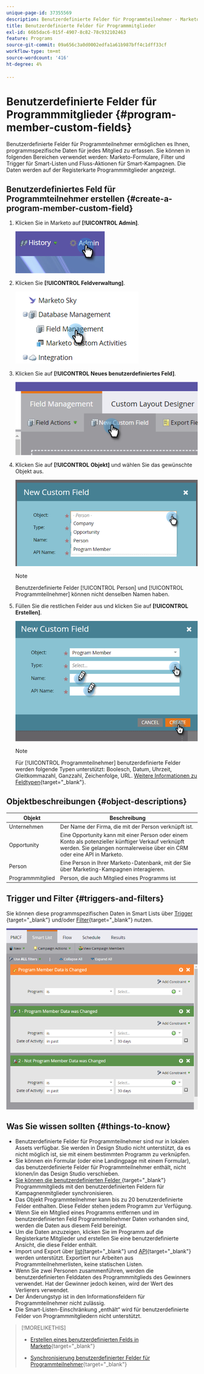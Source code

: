 ```yaml
---
unique-page-id: 37355569
description: Benutzerdefinierte Felder für Programmteilnehmer - Marketo-Dokumente - Produktdokumentation
title: Benutzerdefinierte Felder für Programmmitglieder
exl-id: 66b5dac6-015f-4907-8c82-78c932102463
feature: Programs
source-git-commit: 09a656c3a0d0002edfa1a61b987bff4c1dff33cf
workflow-type: tm+mt
source-wordcount: '416'
ht-degree: 4%

---
```


# Benutzerdefinierte Felder für Programmmitglieder {#program-member-custom-fields}

Benutzerdefinierte Felder für Programmteilnehmer ermöglichen es Ihnen, programmspezifische Daten für jedes Mitglied zu erfassen. Sie können in folgenden Bereichen verwendet werden: Marketo-Formulare, Filter und Trigger für Smart-Listen und Fluss-Aktionen für Smart-Kampagnen. Die Daten werden auf der Registerkarte Programmmitglieder angezeigt.

## Benutzerdefiniertes Feld für Programmteilnehmer erstellen {#create-a-program-member-custom-field}

1. Klicken Sie in Marketo auf **[!UICONTROL Admin]**.

   ![](assets/one.png)

1. Klicken Sie **[!UICONTROL Feldverwaltung]**.

   ![](assets/two.png)

1. Klicken Sie auf **[!UICONTROL Neues benutzerdefiniertes Feld]**.

   ![](assets/three.png)

1. Klicken Sie auf **[!UICONTROL Objekt]** und wählen Sie das gewünschte Objekt aus.

   ![](assets/four.png)

   >[!NOTE]
   >
   >Benutzerdefinierte Felder [!UICONTROL Person] und [!UICONTROL Programmteilnehmer] können nicht denselben Namen haben.

1. Füllen Sie die restlichen Felder aus und klicken Sie auf **[!UICONTROL Erstellen]**.

   ![](assets/five.png)

   >[!NOTE]
   >
   >Für [!UICONTROL Programmteilnehmer] benutzerdefinierte Felder werden folgende Typen unterstützt: Boolesch, Datum, Uhrzeit, Gleitkommazahl, Ganzzahl, Zeichenfolge, URL. [Weitere Informationen zu Feldtypen](/help/marketo/product-docs/administration/field-management/custom-field-type-glossary.md){target="_blank"}.

## Objektbeschreibungen {#object-descriptions}

| Objekt | Beschreibung |
|---|---|
| Unternehmen | Der Name der Firma, die mit der Person verknüpft ist. |
| Opportunity | Eine Opportunity kann mit einer Person oder einem Konto als potenzieller künftiger Verkauf verknüpft werden. Sie gelangen normalerweise über ein CRM oder eine API in Marketo. |
| Person | Eine Person in Ihrer Marketo-Datenbank, mit der Sie über Marketing-Kampagnen interagieren. |
| Programmmitglied | Person, die auch Mitglied eines Programms ist |

## Trigger und Filter {#triggers-and-filters}

Sie können diese programmspezifischen Daten in Smart Lists über [Trigger &#x200B;](/help/marketo/product-docs/core-marketo-concepts/smart-campaigns/creating-a-smart-campaign/define-smart-list-for-smart-campaign-trigger.md){target="_blank"} und/oder [Filter](/help/marketo/product-docs/core-marketo-concepts/smart-lists-and-static-lists/creating-a-smart-list/find-and-add-filters-to-a-smart-list.md){target="_blank"} nutzen.

![](assets/six.png)

## Was Sie wissen sollten {#things-to-know}

* Benutzerdefinierte Felder für Programmteilnehmer sind nur in lokalen Assets verfügbar. Sie werden in Design Studio nicht unterstützt, da es nicht möglich ist, sie mit einem bestimmten Programm zu verknüpfen.
* Sie können ein Formular (oder eine Landingpage mit einem Formular), das benutzerdefinierte Felder für Programmteilnehmer enthält, nicht klonen/in das Design Studio verschieben.
* [Sie können die benutzerdefinierten Felder &#x200B;](/help/marketo/product-docs/core-marketo-concepts/programs/working-with-programs/program-member-custom-field-sync.md){target="_blank"} Programmmitglieds mit den benutzerdefinierten Feldern für Kampagnenmitglieder synchronisieren.
* Das Objekt Programmteilnehmer kann bis zu 20 benutzerdefinierte Felder enthalten. Diese Felder stehen jedem Programm zur Verfügung.
* Wenn Sie ein Mitglied eines Programms entfernen und im benutzerdefinierten Feld Programmteilnehmer Daten vorhanden sind, werden die Daten aus diesem Feld bereinigt.
* Um die Daten anzuzeigen, klicken Sie im Programm auf die Registerkarte Mitglieder und erstellen Sie eine benutzerdefinierte Ansicht, die diese Felder enthält.
* Import und Export über [list](/help/marketo/getting-started/quick-wins/import-a-list-of-people.md){target="_blank"} und [API](https://experienceleague.adobe.com/de/docs/marketo-developer/marketo/home){target="_blank"} werden unterstützt. Exportiert nur Arbeiten aus Programmteilnehmerlisten, keine statischen Listen.
* Wenn Sie zwei Personen zusammenführen, werden die benutzerdefinierten Felddaten des Programmmitglieds des Gewinners verwendet. Hat der Gewinner jedoch keinen, wird der Wert des Verlierers verwendet.
* Der Änderungstyp ist in den Informationsfeldern für Programmteilnehmer nicht zulässig.
* Die Smart-Listen-Einschränkung „enthält“ wird für benutzerdefinierte Felder von Programmmitgliedern nicht unterstützt.

>[!MORELIKETHIS]
>
>* [Erstellen eines benutzerdefinierten Felds in Marketo](/help/marketo/product-docs/administration/field-management/create-a-custom-field-in-marketo.md){target="_blank"}
>
>* [Synchronisierung benutzerdefinierter Felder für Programmteilnehmer](/help/marketo/product-docs/core-marketo-concepts/programs/working-with-programs/program-member-custom-field-sync.md){target="_blank"}
